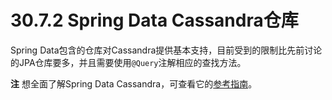 # 30.7.2 Spring Data Cassandra仓库

Spring Data包含的仓库对Cassandra提供基本支持，目前受到的限制比先前讨论的JPA仓库要多，并且需要使用`@Query`注解相应的查找方法。

**注** 想全面了解Spring Data Cassandra，可查看它的[参考指南](http://docs.spring.io/spring-data/cassandra/docs/)。

